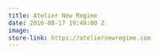 ```yaml
---
title: Atelier New Regime
date: 2016-08-17 19:49:00 Z
image: 
store-link: https://ateliernewregime.com
---
```


